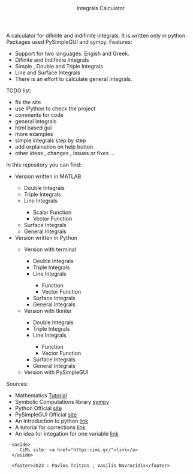 <!DOCTYPE html>
<html>  
   <head> 
      <meta charset = "utf-8"> 
      <meta name="viewport" content="width=device-width, initial-scale=1.0">
      <title>Integrals Calculator</title> 
   </head> 
  
   <body> 
      <header>Integrals Calculator</header> 
      <article> 
         <section> 
            A calculator for difinite and indifinite integrals.
            It is written only in python.
            Packages used PySimpleGUI and sympy.
            Features:
            <ul>
                <li>Support for two languages: Engish and Greek.</li>
                <li>Difinite and Indifinite Integrals</li>
                <li>Simple , Double and Triple Integrals</li>
                <li>Line and Surface Integrals</li>
                <li>There is an effort to calculate general integrals.</li>
            </ul>
         </section>
         <section>
            TODO list:
            <ul>
                <li>fix the site</li>
                <li>use IPython to check the project</li>
                <li>comments for code</li>
                <li>general integrals</li>
                <li>html based gui</li>
                <li>more examples</li>
                <li>simple integrals step by step</li>
                <li>add explaination on help button</li>
                <li>other ideas , changes , issues or fixes ...</li>
            </ul>
         </section>
         <section>
            In this repository you can find:
            <ul>
                <li>Version written in MATLAB</li>
                <ul>
                    <li>Double Integrals</li>
                    <li>Triple Integrals</li>
                    <li>Line Integrals</li>
                    <ul>
                        <li>Scalar Function</li>
                        <li>Vector Function</li>
                    </ul>
                    <li>Surface Integrals</li>
                    <li>General Integrals</li>
                </ul>
                <li>Version written in Python</li>
                <ul>
                    <li>Version with terminal</li>
                    <ul>
                    <li>Double Integrals</li>
                    <li>Triple Integrals</li>
                    <li>Line Integrals</li>
                        <ul>
                        <li>Function</li>
                        <li>Vector Function</li>
                        </ul>
                    <li>Surface Integrals</li>
                    <li>General Integrals</li>
                    </ul>
                    <li>Version with tkinter</li>
                    <ul>
                    <li>Double Integrals</li>
                    <li>Triple Integrals</li>
                    <li>Line Integrals</li>
                        <ul>
                        <li>Function</li>
                        <li>Vector Function</li>
                        </ul>
                    <li>Surface Integrals</li>
                    <li>General Integrals</li>
                    </ul>
                    <li>Version with PySimpleGUI</li>
                </ul>
            </ul>
         </section>
         <section>
            Sources:
            <ul>
               <li>Mathematics <a href="https://tutorial.math.lamar.edu/">Tutorial</a></li>
               <li>Symbolic Computations library <a href="https://www.sympy.org/en/index.html">sympy</a></li>
               <li>Python Official <a href="https://www.python.org/">site</a></li>
               <li>PySimpleGUI Official <a href="https://www.pysimplegui.org/en/latest/">site</a></li>
               <li>An Introduction to python <a href="https://www.pythonforbeginners.com/basics/ipython-a-short-introduction">link</a></li>
               <li>A tutorial for corrections <a href="https://martinkondor.medium.com/how-to-write-quality-software-with-python-5b6023c0a7a0">link</a></li>
               <li>An idea for integation for one variable <a href="https://medium.com/@mathcube7/symbolic-integration-by-parts-and-substitution-with-python-1d9bab827fd0">link</a></li>
            </ul>
         </section>
      </article> 
      
      <aside>
         CiMi site: <a href="https:cimi.gr/">link</a>
      </aside> 
      
      <footer>2023 : Pavlos Tzitzos , Vasilis Navrozidis</footer> 
   </body> 
</html> 
